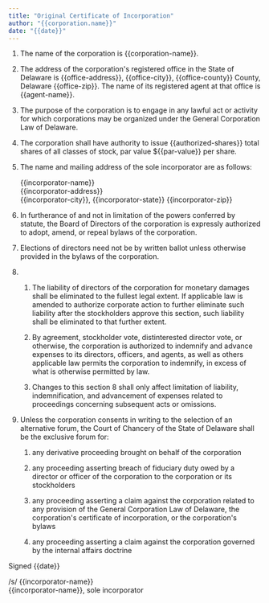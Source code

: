 ```yaml
---
title: "Original Certificate of Incorporation"
author: "{{corporation.name}}"
date: "{{date}}"
---
```


1. The name of the corporation is {{corporation-name}}.

    <!--- DGCL 102(a)(1): corporation name -->

2. The address of the corporation's registered office in the State of Delaware is {{office-address}}, {{office-city}}, {{office-county}} County, Delaware {{office-zip}}. The name of its registered agent at that office is {{agent-name}}.

    <!--- DGCL 102(a)(2): address and name of registered corporate agent -->

    <!--- DGCL 131(c): street, number, city, county and postal code -->

3. The purpose of the corporation is to engage in any lawful act or activity for which corporations may be organized under the General Corporation Law of Delaware.

    <!--- DGCL 102(a)(3): address and name of registered corporate agent -->

4. The corporation shall have authority to issue {{authorized-shares}} total shares of all classes of stock, par value ${{par-value}} per share.

    <!--- DGCL 102(a)(4): the total number of shares of stock which the corporation shall have authority to issue -->

    <!--- DGCL 102(a)(4): the par value of each of such shares -->

5. The name and mailing address of the sole incorporator are as follows:

    {{incorporator-name}}  
    {{incorporator-address}}  
    {{incorporator-city}}, {{incorporator-state}} {{incorporator-zip}}
 
    <!--- DGCL 102(a)(5): name and mailing address of the incorporator or incorporators -->

6. In furtherance of and not in limitation of the powers conferred by statute, the Board of Directors of the corporation is expressly authorized to adopt, amend, or repeal bylaws of the corporation.

    <!--- DGCL 109: ... any corporation may, in its certificate of incorporation, confer the power to adopt, amend or repeal bylaws upon the directors ... -->
    
7. Elections of directors need not be by written ballot unless otherwise provided in the bylaws of the corporation.

8.  1. The liability of directors of the corporation for monetary damages shall be eliminated to the fullest legal extent. If applicable law is amended to authorize corporate action to further eliminate such liability after the stockholders approve this section, such liability shall be eliminated to that further extent.

    2. By agreement, stockholder vote, distinterested director vote, or otherwise, the corporation is authorized to indemnify and advance expenses to its directors, officers, and agents, as well as others applicable law permits the corporation to indemnify, in excess of what is otherwise permitted by law.

    3. Changes to this section 8 shall only affect limitation of liability, indemnification, and advancement of expenses related to proceedings concerning subsequent acts or omissions.

    <!--- DGCL 102(b)(7) -->

    <!--- See http://calcorporatelaw.com/2012/11/some-observations-on-indemnification-provisions-in-articles-of-incorporation/ -->

    <!--- Orrick's certificate requires indemnification. -->

    <!--- Cooley's certificate allows indemnification and advancement expenses. -->

    <!--- Fenwick's certificate does not address indemnification. -->

9. Unless the corporation consents in writing to the selection of an alternative forum, the Court of Chancery of the State of Delaware shall be the exclusive forum for:

    1. any derivative proceeding brought on behalf of the corporation

    2. any proceeding asserting breach of fiduciary duty owed by a director or officer of the corporation to the corporation or its stockholders

    3. any proceeding asserting a claim against the corporation related to any provision of the General Corporation Law of Delaware, the corporation's certificate of incorporation, or the corporation's bylaws

    4. any proceeding asserting a claim against the corporation governed by the internal affairs doctrine

    <!--- Boilermakers Local 154 Retirement Fund v. Chevron, 73 A.3d 934 (Del. Ch. 2013) --> 
    
    <!--- City of Providence v. First Citizens Bancshares, 99 A.3d 229 (Del. Ch. 2014) -->

<!--- Default Rules -->

<!--- DGCL 102(b)(5): provision limiting the duration of the corporation's existence ... otherwise ... perpetual -->

<!--- DGCL 141(a): The business and affairs of the corporation shall be managed by or under the direction of the Board of Directors, except ... certificate of incorporation ... -->

Signed {{date}}

/s/ {{incorporator-name}}  
{{incorporator-name}}, sole incorporator
